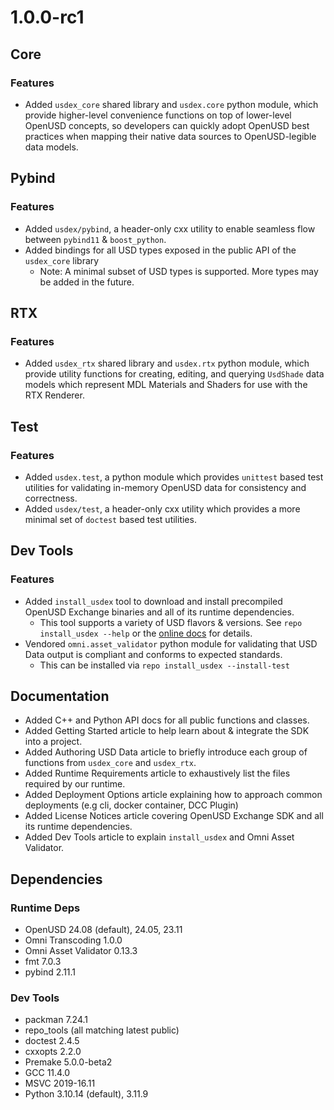 # 1.0.0-rc1

## Core

### Features

- Added `usdex_core` shared library and `usdex.core` python module, which provide higher-level convenience functions on top of lower-level OpenUSD concepts, so developers can quickly adopt OpenUSD best practices when mapping their native data sources to OpenUSD-legible data models.

## Pybind


### Features

- Added `usdex/pybind`, a header-only cxx utility to enable seamless flow between `pybind11` & `boost_python`.
- Added bindings for all USD types exposed in the public API of the `usdex_core` library
  - Note: A minimal subset of USD types is supported. More types may be added in the future.

## RTX

### Features

- Added `usdex_rtx` shared library and `usdex.rtx` python module, which provide utility functions for creating, editing, and querying `UsdShade` data models which represent MDL Materials and Shaders for use with the RTX Renderer.

## Test

### Features

- Added `usdex.test`, a python module which provides `unittest` based test utilities for validating in-memory OpenUSD data for consistency and correctness.
- Added `usdex/test`, a header-only cxx utility which provides a more minimal set of `doctest` based test utilities.

## Dev Tools

### Features

- Added `install_usdex` tool to download and install precompiled OpenUSD Exchange binaries and all of its runtime dependencies.
  - This tool supports a variety of USD flavors & versions. See `repo install_usdex --help` or the [online docs](devtools.md#install_usdex) for details.
- Vendored `omni.asset_validator` python module for validating that USD Data output is compliant and conforms to expected standards.
  - This can be installed via `repo install_usdex --install-test`

## Documentation

- Added C++ and Python API docs for all public functions and classes.
- Added Getting Started article to help learn about & integrate the SDK into a project.
- Added Authoring USD Data article to briefly introduce each group of functions from `usdex_core` and `usdex_rtx`.
- Added Runtime Requirements article to exhaustively list the files required by our runtime.
- Added Deployment Options article explaining how to approach common deployments (e.g cli, docker container, DCC Plugin)
- Added License Notices article covering OpenUSD Exchange SDK and all its runtime dependencies.
- Added Dev Tools article to explain `install_usdex` and Omni Asset Validator.

## Dependencies

### Runtime Deps

- OpenUSD 24.08 (default), 24.05, 23.11
- Omni Transcoding 1.0.0
- Omni Asset Validator 0.13.3
- fmt 7.0.3
- pybind 2.11.1

### Dev Tools

- packman 7.24.1
- repo_tools (all matching latest public)
- doctest 2.4.5
- cxxopts 2.2.0
- Premake 5.0.0-beta2
- GCC 11.4.0
- MSVC 2019-16.11
- Python 3.10.14 (default), 3.11.9
